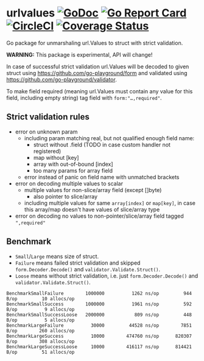 # urlvalues [![GoDoc](https://godoc.org/github.com/powerman/urlvalues?status.svg)](http://godoc.org/github.com/powerman/urlvalues) [![Go Report Card](https://goreportcard.com/badge/github.com/powerman/urlvalues)](https://goreportcard.com/report/github.com/powerman/urlvalues) [![CircleCI](https://circleci.com/gh/powerman/urlvalues.svg?style=svg)](https://circleci.com/gh/powerman/urlvalues) [![Coverage Status](https://coveralls.io/repos/github/powerman/urlvalues/badge.svg?branch=master)](https://coveralls.io/github/powerman/urlvalues?branch=master)

Go package for unmarshaling url.Values to struct with strict validation.

**WARNING:** This package is experimental, API will change!

In case of successful strict validation url.Values will be
decoded to given struct using https://github.com/go-playground/form and
validated using https://github.com/go-playground/validator.

To make field required (meaning url.Values must contain any value for this
field, including empty string) tag field with `form:"…,required"`.

## Strict validation rules

- error on unknown param
  - including param matching real, but not qualified enough field name:
    - struct without .field (TODO in case custom handler not registered)
    - map without [key]
    - array with out-of-bound [index]
    - too many params for array field
  - error instead of panic on field name with unmatched brackets
- error on decoding multiple values to scalar
  - multiple values for non-slice/array field (except []byte)
    - also pointer to slice/array
  - including multiple values for same `array[index]` or `map[key]`, in
    case this array/map doesn't have values of slice/array type
- error on decoding no values to non-pointer/slice/array field tagged
  `",required"`

## Benchmark

- `Small`/`Large` means size of struct.
- `Failure` means failed strict validation and skipped
  `form.Decoder.Decode()` and `validator.Validate.Struct()`.
- `Loose` means without strict validation, i.e. just
  `form.Decoder.Decode()` and `validator.Validate.Struct()`.

```
BenchmarkSmallFailure      	 1000000	      1262 ns/op	     944 B/op	      10 allocs/op
BenchmarkSmallSuccess      	 1000000	      1961 ns/op	     592 B/op	       9 allocs/op
BenchmarkSmallSuccessLoose 	 2000000	       809 ns/op	     448 B/op	       5 allocs/op
BenchmarkLargeFailure      	   30000	     44528 ns/op	    7851 B/op	     260 allocs/op
BenchmarkLargeSuccess      	   10000	    474760 ns/op	  820307 B/op	     308 allocs/op
BenchmarkLargeSuccessLoose 	   10000	    416117 ns/op	  814421 B/op	      51 allocs/op
```
